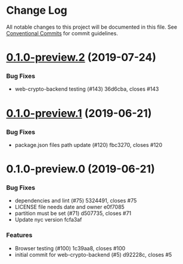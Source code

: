 # Change Log

All notable changes to this project will be documented in this file.
See [Conventional Commits](https://conventionalcommits.org) for commit guidelines.

# [0.1.0-preview.2](/compare/@aws-crypto/web-crypto-backend@0.1.0-preview.1...@aws-crypto/web-crypto-backend@0.1.0-preview.2) (2019-07-24)


### Bug Fixes

* web-crypto-backend testing (#143) 36d6cba, closes #143





# [0.1.0-preview.1](/compare/@aws-crypto/web-crypto-backend@0.1.0-preview.0...@aws-crypto/web-crypto-backend@0.1.0-preview.1) (2019-06-21)


### Bug Fixes

* package.json files path update (#120) fbc3270, closes #120





# 0.1.0-preview.0 (2019-06-21)


### Bug Fixes

* dependencies and lint (#75) 5324491, closes #75
* LICENSE file needs date and owner e0f7085
* partition must be set (#71) d507735, closes #71
* Update nyc version fcfa3af


### Features

* Browser testing (#100) 1c39aa8, closes #100
* initial commit for web-crypto-backend (#5) d92228c, closes #5
